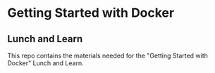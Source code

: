 # Getting Started with Docker 
## Lunch and Learn

This repo contains the materials needed for the "Getting Started with Docker" Lunch and Learn. 

